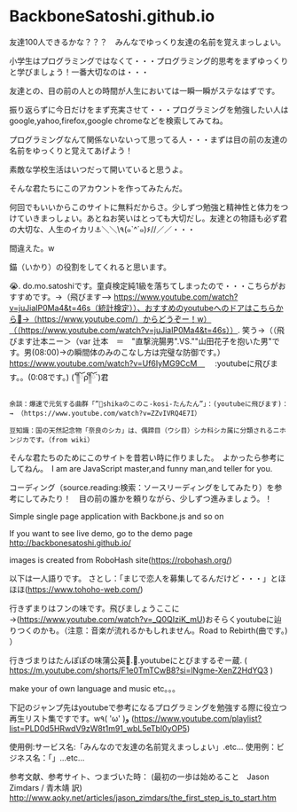 # BackboneSatoshi.github.io

友達100人できるかな？？？　みんなでゆっくり友達の名前を覚えまっしょい。

小学生はプログラミングではなくて・・・プログラミング的思考をまずゆっくりと学びましょう！一番大切なのは・・・

友達との、目の前の人との時間が人生においては一瞬一瞬がステなはずです。

振り返らずに今日だけをまず充実させて・・・プログラミングを勉強したい人はgoogle,yahoo,firefox,google chromeなどを検索してみてね。

プログラミングなんて関係ないないって思ってる人・・・まずは目の前の友達の名前をゆっくりと覚えてあげよう！

素敵な学校生活はいつだって開いていると思うよ。

そんな君たちにこのアカウントを作ってみたんだ。　

何回でもいいからこのサイトに無料だからさ。少しずつ勉強と精神性と体力をつけていきまっしょい。あとねお笑いはとっても大切だし。友達との物語も必ず君の大切な、人生のイカリ⚓︎＼＼\٩(๑`^´๑)۶//／／・・・

間違えた。w

錨（いかり）の役割をしてくれると思います。

 😭.
do.mo.satoshiです。童貞検定純1級を落ちてしまったので・・・こちらがおすすめです。→（飛びます--> https://www.youtube.com/watch?v=juJiaIP0Ma4&t=46s（統計検定））、おすすめのyoutubeへのドアはこちらから🚪→（https://www.youtube.com/）からどうぞー！w）（（https://www.youtube.com/watch?v=juJiaIP0Ma4&t=46s））.
笑う→（（飛びます辻本ニー＞（var 辻本　＝　"直撃浣腸男".VS.""山田花子を抱いた男"です。男(08:00)→の瞬間体のみのこなし方は完璧な防御です。）https://www.youtube.com/watch?v=Uf6IyMG9CcM　
　:youtubeに飛びます。。(0:08です。)
 (´༎ຶོρ༎ຶོ`)君

    余談：爆速で元気する曲群「”🦌shikaのこのこ-kosi-たんたん”」：(youtubeに飛びます)：　→ （https://www.youtube.com/watch?v=ZZvIVRQ4E7I）

    豆知識：国の天然記念物「奈良のシカ」は、偶蹄目（ウシ目）シカ科シカ属に分類されるニホンジカです。（from wiki）
    
そんな君たちのためにこのサイトを昔若い時に作りました。　よかったら参考にしてねん。　I am are JavaScript master,and funny man,and teller for you.

コーディング（source.reading:検索：ソースリーディングをしてみたり）を参考にしてみたり！　目の前の誰かを頼りながら、少しずつ進みましょう。！

Simple single page application with Backbone.js and so on

If you want to see live demo, go to the demo page http://backbonesatoshi.github.io/

images is created from RoboHash site(https://robohash.org/)


以下は一人語りです。
さとし：「まじで恋人を募集してるんだけど・・・」とほほほ(https://www.tohoho-web.com/)

行きずまりはフンの味です。飛びましょうここに→(https://www.youtube.com/watch?v=_Q0QIziK_mU)おそらくyoutubeに辿りつくのかも。（注意：音楽が流れるかもしれません。Road to Rebirth(曲です。)
）

行きづまりはたんぽぽの味蒲公英💃.👅.youtubeにとびまするぞー蔵.
( https://m.youtube.com/shorts/F1e0TmTCwB8?si=lNgme-XenZ2HdYQ3  )

make your of own language and music etc。。。

下記のジャンプ先はyoutubeで参考になるプログラミングを勉強する際に役立つ再生リスト集ですです。w٩( 'ω' )و
(https://www.youtube.com/playlist?list=PLD0d5HRwdV9zW8t1m91_wbL5eTbl0yOP5)


使用例:サービス名:「みんなので友達の名前覚えまっしょい」.etc...
使用例：ビジネス名：「」...etc...

参考文献、参考サイト、つまづいた時：
(最初の一歩は始めること　Jason Zimdars / 青木靖 訳)　http://www.aoky.net/articles/jason_zimdars/the_first_step_is_to_start.htm
